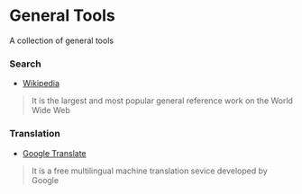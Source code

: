 # General Tools

A collection of general tools

### Search

* [Wikipedia](https://en.wikipedia.org)
> It is the largest and most popular general reference work on the World Wide Web

### Translation

* [Google Translate](https://translate.google.cn)
> It is a free multilingual machine translation sevice developed by Google

